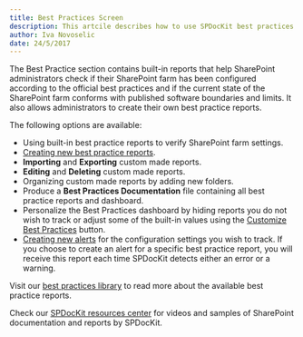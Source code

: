 ```yaml
---
title: Best Practices Screen
description: This artcile describes how to use SPDocKit best practices screen to check if SharePoint farm has been configured according to the configuration best practices.
author: Iva Novoselic
date: 24/5/2017
---
```


The Best Practice section contains built-in reports that help SharePoint administrators check if their SharePoint farm has been configured according to the official best practices and if the current state of the SharePoint farm conforms with published software boundaries and limits. It also allows administrators to create their own best practice reports.

The following options are available:

* Using built-in best practice reports to verify SharePoint farm settings.
* [Creating new best practice reports](#internal/how-to/best-practices/create-custom-best-practices-reports).
* __Importing__ and __Exporting__ custom made reports.
* __Editing__ and __Deleting__ custom made reports.
* Organizing custom made reports by adding new folders.
* Produce a __Best Practices Documentation__ file containing all best practice reports and dashboard.
* Personalize the Best Practices dashboard by hiding reports you do not wish to track or adjust some of the built-in values using the [Customize Best Practices](#internal/how-to/best-practices/personalize-best-practices-reports) button.
* [Creating new alerts](#internal/how-to/subscriptions-and-alerts/create-new-alert) for the configuration settings you wish to track. If you choose to create an alert for a specific best practice report, you will receive this report each time SPDocKit detects either an error or a warning.

Visit our [best practices library](https://bp.spdockit.com/) to read more about the available best practice reports.

Check our [SPDocKit resources center](https://www.spdockit.com/resources/reports) for videos and samples of SharePoint documentation and reports by SPDocKit.